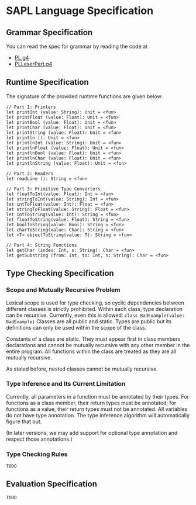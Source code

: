 # SAPL Language Specification

## Grammar Specification

You can read the spec for grammar by reading the code at

- [PL.g4](./src/main/antlr/PL.g4)
- [PLLexerPart.g4](./src/main/antlr/PLLexerPart.g4)

## Runtime Specification

The signature of the provided runtime functions are given below:

```
// Part 1: Printers
let printInt (value: String): Unit = <fun>
let printFloat (value: Float): Unit = <fun>
let printBool (value: Float): Unit = <fun>
let printChar (value: Float): Unit = <fun>
let printString (value: Float): Unit = <fun>
let println (): Unit = <fun>
let printlnInt (value: String): Unit = <fun>
let printlnFloat (value: Float): Unit = <fun>
let printlnBool (value: Float): Unit = <fun>
let printlnChar (value: Float): Unit = <fun>
let printlnString (value: Float): Unit = <fun>

// Part 2: Readers
let readLine (): String = <fun>

// Part 3: Primitive Type Converters
let floatToInt(value: Float): Int = <fun>
let stringToInt(value: String): Int = <fun>
let intToFloat(value: Int): Float = <fun>
let stringToFloat(value: String): Float = <fun>
let intToString(value: Int): String = <fun>
let floatToString(value: Float): String = <fun>
let boolToString(value: Bool): String = <fun>
let charToString(value: Char): String = <fun>
let <T> objectToString(value: T): String = <fun>

// Part 4: String Functions
let getChar (index: Int, s: String): Char = <fun>
let getSubstring (from: Int, to: Int, s: String): Char = <fun>
```

## Type Checking Specification

### Scope and Mutually Recursive Problem

Lexical scope is used for type checking, so cyclic dependencies between different classes is 
strictly prohibited. Within each class, type declaration can be recursive. Currently, even this is 
allowed: `class BadExample(value: BadExample)` Classes are all public and static. Types are public
but its definitions can only be used within the scope of the class.

Constants of a class are static. They must appear first in class members declarations and cannot be
mutually recursive with any other member in the entire program. All functions within the class are 
treated as they are all mutually recursive.

As stated before, nested classes cannot be mutually recursive.

### Type Inference and Its Current Limitation

Currently, all parameters in a function must be annotated by their types. For functions as a class 
member, their return types must be annotated; for functions as a value, their return types must not
be annotated. All variables do not have type annotation. The type inference algorithm will 
automatically figure that out. 

(In later versions, we may add support for optional type annotation and respect those annotations.)

### Type Checking Rules

`TODO`

## Evaluation Specification

`TODO`
